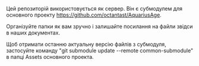 Цей репозиторій використовується як сервер. Він є субмодулем для основного проекту https://github.com/octantast/AquariusAge.

Організуйте папки як вам зручно і залишайте посилання на файли звідси в наших документах.

Щоб отримати останню актуальну версію файлів з субмодуля, застосуйте команду "git submodule update --remote common-submodule" в папці Assets основного проекта.
